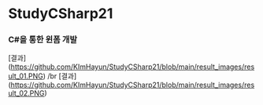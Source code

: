# StudyCSharp21


### C#을 통한 윈폼 개발
[결과] (https://github.com/KImHayun/StudyCSharp21/blob/main/result_images/result_01.PNG) /br
[결과] (https://github.com/KImHayun/StudyCSharp21/blob/main/result_images/result_02.PNG)
